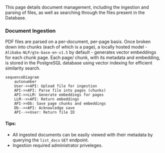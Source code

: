 This page details document management, including the ingestion and parsing of files, as well as searching through the files present in the Database.

### Document Ingestion
PDF files are parsed on a per-document, per-page basis. Once broken down into chunks (each of which is a page), a locally hosted model - `Alibaba-NLP/gte-base-en-v1.5` by default - generates vector embeddings for each chunk page. Each page/ chunk, with its metadata and embedding, is stored in the PostgreSQL database using vector indexing for efficient similarity search.

```mermaid
sequenceDiagram
    autonumber
    User->>API: Upload file for ingestion
    API->>API: Parse file into pages (chunks)
    API->>LLM: Generate embeddings for pages
    LLM-->>API: Return embeddings
    API->>Db: Save page chunks and embeddings
    Db-->>API: Acknowledge save
    API-->>User: Return file ID
```

#### Tips:
- All ingested documents can be easily viewed with their metadata by querying the `list_docs` `GET` endpoint.
- Ingestion required administrator priveleges.
